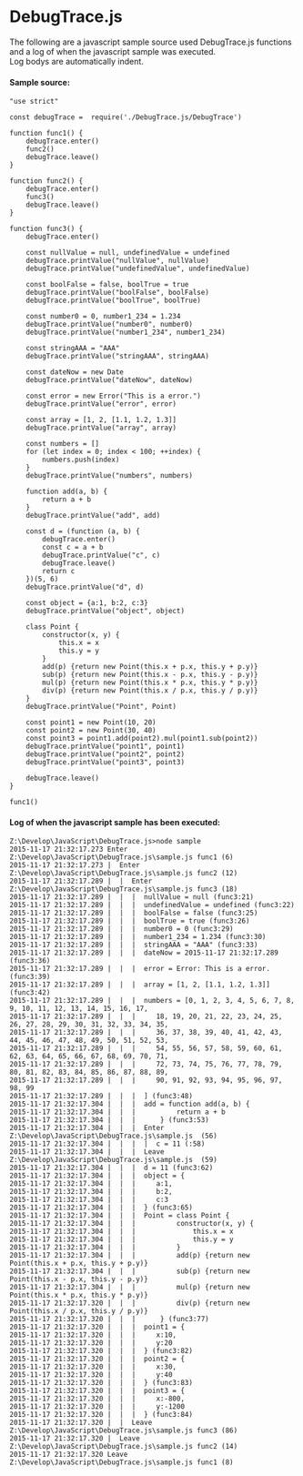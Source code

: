 DebugTrace.js
=========

The following are a javascript sample source used DebugTrace.js functions and a log of when the javascript sample was executed.  
Log bodys are automatically indent.

#### Sample source:

	"use strict"

	const debugTrace =  require('./DebugTrace.js/DebugTrace')

	function func1() {
		debugTrace.enter()
		func2()
		debugTrace.leave()
	}

	function func2() {
		debugTrace.enter()
		func3()
		debugTrace.leave()
	}

	function func3() {
		debugTrace.enter()

		const nullValue = null, undefinedValue = undefined
		debugTrace.printValue("nullValue", nullValue)
		debugTrace.printValue("undefinedValue", undefinedValue)

		const boolFalse = false, boolTrue = true
		debugTrace.printValue("boolFalse", boolFalse)
		debugTrace.printValue("boolTrue", boolTrue)

		const number0 = 0, number1_234 = 1.234
		debugTrace.printValue("number0", number0)
		debugTrace.printValue("number1_234", number1_234)

		const stringAAA = "AAA"
		debugTrace.printValue("stringAAA", stringAAA)

		const dateNow = new Date
		debugTrace.printValue("dateNow", dateNow)

		const error = new Error("This is a error.")
		debugTrace.printValue("error", error)

		const array = [1, 2, [1.1, 1.2, 1.3]]
		debugTrace.printValue("array", array)

		const numbers = []
		for (let index = 0; index < 100; ++index) {
			numbers.push(index)
		}
		debugTrace.printValue("numbers", numbers)

		function add(a, b) {
			return a + b
		}
		debugTrace.printValue("add", add)

		const d = (function (a, b) {
			debugTrace.enter()
			const c = a + b
			debugTrace.printValue("c", c)
			debugTrace.leave()
			return c
		})(5, 6)
		debugTrace.printValue("d", d)

		const object = {a:1, b:2, c:3}
		debugTrace.printValue("object", object)

		class Point {
			constructor(x, y) {
				this.x = x
				this.y = y
			}
			add(p) {return new Point(this.x + p.x, this.y + p.y)}
			sub(p) {return new Point(this.x - p.x, this.y - p.y)}
			mul(p) {return new Point(this.x * p.x, this.y * p.y)}
			div(p) {return new Point(this.x / p.x, this.y / p.y)}
		}
		debugTrace.printValue("Point", Point)

		const point1 = new Point(10, 20)
		const point2 = new Point(30, 40)
		const point3 = point1.add(point2).mul(point1.sub(point2))
		debugTrace.printValue("point1", point1)
		debugTrace.printValue("point2", point2)
		debugTrace.printValue("point3", point3)

		debugTrace.leave()
	}

	func1()


#### Log of when the javascript sample has been executed:

	Z:\Develop\JavaScript\DebugTrace.js>node sample
	2015-11-17 21:32:17.273 Enter Z:\Develop\JavaScript\DebugTrace.js\sample.js func1 (6)
	2015-11-17 21:32:17.273 |  Enter Z:\Develop\JavaScript\DebugTrace.js\sample.js func2 (12)
	2015-11-17 21:32:17.289 |  |  Enter Z:\Develop\JavaScript\DebugTrace.js\sample.js func3 (18)
	2015-11-17 21:32:17.289 |  |  |  nullValue = null (func3:21)
	2015-11-17 21:32:17.289 |  |  |  undefinedValue = undefined (func3:22)
	2015-11-17 21:32:17.289 |  |  |  boolFalse = false (func3:25)
	2015-11-17 21:32:17.289 |  |  |  boolTrue = true (func3:26)
	2015-11-17 21:32:17.289 |  |  |  number0 = 0 (func3:29)
	2015-11-17 21:32:17.289 |  |  |  number1_234 = 1.234 (func3:30)
	2015-11-17 21:32:17.289 |  |  |  stringAAA = "AAA" (func3:33)
	2015-11-17 21:32:17.289 |  |  |  dateNow = 2015-11-17 21:32:17.289 (func3:36)
	2015-11-17 21:32:17.289 |  |  |  error = Error: This is a error. (func3:39)
	2015-11-17 21:32:17.289 |  |  |  array = [1, 2, [1.1, 1.2, 1.3]] (func3:42)
	2015-11-17 21:32:17.289 |  |  |  numbers = [0, 1, 2, 3, 4, 5, 6, 7, 8, 9, 10, 11, 12, 13, 14, 15, 16, 17,
	2015-11-17 21:32:17.289 |  |  |     18, 19, 20, 21, 22, 23, 24, 25, 26, 27, 28, 29, 30, 31, 32, 33, 34, 35,
	2015-11-17 21:32:17.289 |  |  |     36, 37, 38, 39, 40, 41, 42, 43, 44, 45, 46, 47, 48, 49, 50, 51, 52, 53,
	2015-11-17 21:32:17.289 |  |  |     54, 55, 56, 57, 58, 59, 60, 61, 62, 63, 64, 65, 66, 67, 68, 69, 70, 71,
	2015-11-17 21:32:17.289 |  |  |     72, 73, 74, 75, 76, 77, 78, 79, 80, 81, 82, 83, 84, 85, 86, 87, 88, 89,
	2015-11-17 21:32:17.289 |  |  |     90, 91, 92, 93, 94, 95, 96, 97, 98, 99
	2015-11-17 21:32:17.289 |  |  |  ] (func3:48)
	2015-11-17 21:32:17.304 |  |  |  add = function add(a, b) {
	2015-11-17 21:32:17.304 |  |  |          return a + b
	2015-11-17 21:32:17.304 |  |  |      } (func3:53)
	2015-11-17 21:32:17.304 |  |  |  Enter Z:\Develop\JavaScript\DebugTrace.js\sample.js  (56)
	2015-11-17 21:32:17.304 |  |  |  |  c = 11 (:58)
	2015-11-17 21:32:17.304 |  |  |  Leave Z:\Develop\JavaScript\DebugTrace.js\sample.js  (59)
	2015-11-17 21:32:17.304 |  |  |  d = 11 (func3:62)
	2015-11-17 21:32:17.304 |  |  |  object = {
	2015-11-17 21:32:17.304 |  |  |     a:1,
	2015-11-17 21:32:17.304 |  |  |     b:2,
	2015-11-17 21:32:17.304 |  |  |     c:3
	2015-11-17 21:32:17.304 |  |  |  } (func3:65)
	2015-11-17 21:32:17.304 |  |  |  Point = class Point {
	2015-11-17 21:32:17.304 |  |  |          constructor(x, y) {
	2015-11-17 21:32:17.304 |  |  |              this.x = x
	2015-11-17 21:32:17.304 |  |  |              this.y = y
	2015-11-17 21:32:17.304 |  |  |          }
	2015-11-17 21:32:17.304 |  |  |          add(p) {return new Point(this.x + p.x, this.y + p.y)}
	2015-11-17 21:32:17.304 |  |  |          sub(p) {return new Point(this.x - p.x, this.y - p.y)}
	2015-11-17 21:32:17.304 |  |  |          mul(p) {return new Point(this.x * p.x, this.y * p.y)}
	2015-11-17 21:32:17.320 |  |  |          div(p) {return new Point(this.x / p.x, this.y / p.y)}
	2015-11-17 21:32:17.320 |  |  |      } (func3:77)
	2015-11-17 21:32:17.320 |  |  |  point1 = {
	2015-11-17 21:32:17.320 |  |  |     x:10,
	2015-11-17 21:32:17.320 |  |  |     y:20
	2015-11-17 21:32:17.320 |  |  |  } (func3:82)
	2015-11-17 21:32:17.320 |  |  |  point2 = {
	2015-11-17 21:32:17.320 |  |  |     x:30,
	2015-11-17 21:32:17.320 |  |  |     y:40
	2015-11-17 21:32:17.320 |  |  |  } (func3:83)
	2015-11-17 21:32:17.320 |  |  |  point3 = {
	2015-11-17 21:32:17.320 |  |  |     x:-800,
	2015-11-17 21:32:17.320 |  |  |     y:-1200
	2015-11-17 21:32:17.320 |  |  |  } (func3:84)
	2015-11-17 21:32:17.320 |  |  Leave Z:\Develop\JavaScript\DebugTrace.js\sample.js func3 (86)
	2015-11-17 21:32:17.320 |  Leave Z:\Develop\JavaScript\DebugTrace.js\sample.js func2 (14)
	2015-11-17 21:32:17.320 Leave Z:\Develop\JavaScript\DebugTrace.js\sample.js func1 (8)
